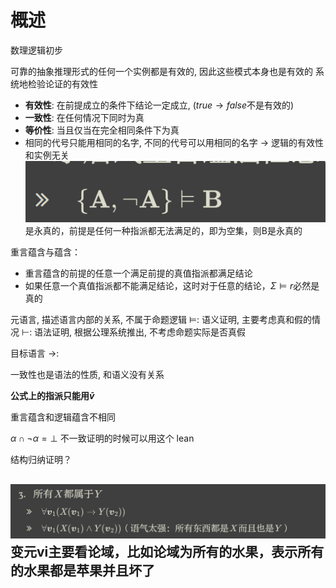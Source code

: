 # 概述
数理逻辑初步

可靠的抽象推理形式的任何一个实例都是有效的, 因此这些模式本身也是有效的
系统地检验论证的有效性
- **有效性**: 在前提成立的条件下结论一定成立, ($true \rightarrow false$不是有效的)
- **一致性**: 在任何情况下同时为真
- **等价性**: 当且仅当在完全相同条件下为真
-  相同的代号只能用相同的名字, 不同的代号可以用相同的名字 $\rightarrow$ 逻辑的有效性和实例无关
![输入图片说明](/imgs/2024-03-21/azSrs1stw0DLgeJe.png)
是永真的，前提是任何一种指派都无法满足的，即为空集，则B是永真的

重言蕴含与蕴含：
- 重言蕴含的前提的任意一个满足前提的真值指派都满足结论
- 如果任意一个真值指派都不能满足结论，这时对于任意的结论，$\Sigma \vDash r$必然是真的

元语言, 描述语言内部的关系, 不属于命题逻辑
$\vDash$: 语义证明, 主要考虑真和假的情况
$\vdash$: 语法证明, 根据公理系统推出, 不考虑命题实际是否真假

目标语言
$\rightarrow$: 

一致性也是语法的性质, 和语义没有关系

**公式上的指派只能用$\bar v$**

重言蕴含和逻辑蕴含不相同

$\alpha \cap \neg \alpha = \bot$  不一致证明的时候可以用这个
lean

结构归纳证明？

![输入图片说明](/imgs/2024-04-18/2qW7rNaSjnMvi4DH.png)
变元vi主要看论域，比如论域为所有的水果，表示所有的水果都是苹果并且坏了
- 
<!--stackedit_data:
eyJoaXN0b3J5IjpbLTIxMjA3Nzc0OTksMzIwMzcxODE4LC0xMj
cxODc3MzAsMTM5NDkwNDc0NiwxMjk1MDU0NzU0LC0xMDYxNDMx
NjM4LC0zNTM1MTUxNDQsMjE0MjYxODg3LDExNTk0MDI1MywtMT
AyNTE0NjIxNSwtMjg3MjEwNTQ1LC0xMDE1OTUxNDk5LDExNjUw
NTczMTUsMTMwMzgwODcwOCw5Nzk1OTQwODgsLTE4Nzk2MDAxMT
ksMTAzMjc5ODM2M119
-->